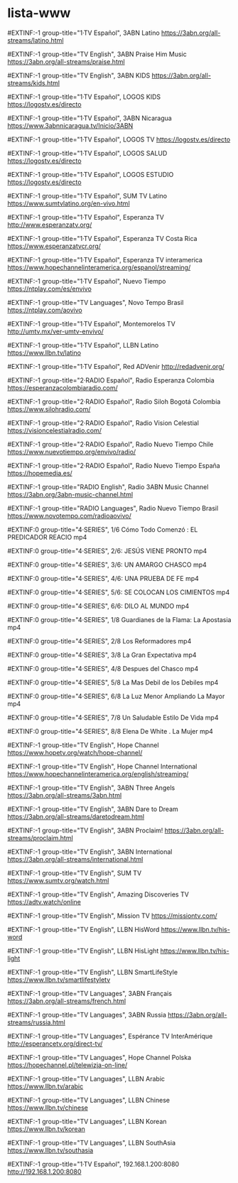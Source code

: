 # lista-www
#EXTINF:-1 group-title="1·TV Español", 3ABN Latino
https://3abn.org/all-streams/latino.html

#EXTINF:-1 group-title="TV English", 3ABN Praise Him Music 
https://3abn.org/all-streams/praise.html

#EXTINF:-1 group-title="TV English", 3ABN KIDS
https://3abn.org/all-streams/kids.html

#EXTINF:-1 group-title="1·TV Español", LOGOS KIDS
https://logostv.es/directo

#EXTINF:-1 group-title="1·TV Español", 3ABN Nicaragua
https://www.3abnnicaragua.tv/Inicio/3ABN

#EXTINF:-1 group-title="1·TV Español", LOGOS TV
https://logostv.es/directo

#EXTINF:-1 group-title="1·TV Español", LOGOS SALUD
https://logostv.es/directo

#EXTINF:-1 group-title="1·TV Español", LOGOS ESTUDIO
https://logostv.es/directo

#EXTINF:-1 group-title="1·TV Español", SUM TV Latino
https://www.sumtvlatino.org/en-vivo.html

#EXTINF:-1 group-title="1·TV Español", Esperanza TV
http://www.esperanzatv.org/

#EXTINF:-1 group-title="1·TV Español", Esperanza TV Costa Rica
https://www.esperanzatvcr.org/

#EXTINF:-1 group-title="1·TV Español", Esperanza TV interamerica
https://www.hopechannelinteramerica.org/espanol/streaming/

#EXTINF:-1 group-title="1·TV Español", Nuevo Tiempo
https://ntplay.com/es/envivo

#EXTINF:-1  group-title="TV Languages", Novo Tempo Brasil
https://ntplay.com/aovivo

#EXTINF:-1 group-title="1·TV Español", Montemorelos TV
http://umtv.mx/ver-umtv-envivo/

#EXTINF:-1 group-title="1·TV Español", LLBN Latino
https://www.llbn.tv/latino

#EXTINF:-1 group-title="1·TV Español", Red ADVenir
http://redadvenir.org/


#EXTINF:-1 group-title="2·RADIO Español", Radio Esperanza Colombia 
https://esperanzacolombiaradio.com/

#EXTINF:-1 group-title="2·RADIO Español", Radio Siloh Bogotá Colombia
https://www.silohradio.com/

#EXTINF:-1 group-title="2·RADIO Español", Radio Vision Celestial
https://visioncelestialradio.com/

#EXTINF:-1 group-title="2·RADIO Español", Radio Nuevo Tiempo Chile
https://www.nuevotiempo.org/envivo/radio/

#EXTINF:-1 group-title="2·RADIO Español", Radio Nuevo Tiempo España
https://hopemedia.es/

#EXTINF:-1 group-title="RADIO English", Radio 3ABN Music Channel
https://3abn.org/3abn-music-channel.html

#EXTINF:-1 group-title="RADIO Languages", Radio Nuevo Tiempo Brasil
https://www.novotempo.com/radioaovivo/


#EXTINF:0 group-title="4·SERIES", 1/6 Cómo Todo Comenzó : EL PREDICADOR REACIO mp4

#EXTINF:0 group-title="4·SERIES", 2/6: JESÚS VIENE PRONTO mp4

#EXTINF:0 group-title="4·SERIES", 3/6: UN AMARGO CHASCO mp4

#EXTINF:0 group-title="4·SERIES", 4/6: UNA PRUEBA DE FE mp4

#EXTINF:0 group-title="4·SERIES", 5/6: SE COLOCAN LOS CIMIENTOS mp4

#EXTINF:0 group-title="4·SERIES", 6/6: DILO AL MUNDO mp4


#EXTINF:0 group-title="4·SERIES", 1/8 Guardianes de la Flama: La Apostasia   mp4

#EXTINF:0 group-title="4·SERIES", 2/8 Los Reformadores mp4

#EXTINF:0 group-title="4·SERIES", 3/8 La Gran Expectativa mp4

#EXTINF:0 group-title="4·SERIES", 4/8 Despues del Chasco mp4

#EXTINF:0 group-title="4·SERIES", 5/8 La Mas Debil de los Debiles mp4

#EXTINF:0 group-title="4·SERIES", 6/8 La Luz Menor Ampliando La Mayor mp4

#EXTINF:0 group-title="4·SERIES", 7/8 Un Saludable Estilo De Vida mp4

#EXTINF:0 group-title="4·SERIES", 8/8 Elena De White . La Mujer mp4


#EXTINF:-1  group-title="TV English", Hope Channel
https://www.hopetv.org/watch/hope-channel/

#EXTINF:-1  group-title="TV English", Hope Channel International
https://www.hopechannelinteramerica.org/english/streaming/

#EXTINF:-1  group-title="TV English", 3ABN Three Angels
https://3abn.org/all-streams/3abn.html

#EXTINF:-1  group-title="TV English", 3ABN Dare to Dream 
https://3abn.org/all-streams/daretodream.html

#EXTINF:-1  group-title="TV English", 3ABN Proclaim!
https://3abn.org/all-streams/proclaim.html

#EXTINF:-1  group-title="TV English", 3ABN International
https://3abn.org/all-streams/international.html

#EXTINF:-1  group-title="TV English", SUM TV
https://www.sumtv.org/watch.html

#EXTINF:-1  group-title="TV English", Amazing Discoveries TV 
https://adtv.watch/online

#EXTINF:-1  group-title="TV English", Mission TV 
https://missiontv.com/

#EXTINF:-1  group-title="TV English", LLBN HisWord
https://www.llbn.tv/his-word

#EXTINF:-1  group-title="TV English", LLBN HisLight
https://www.llbn.tv/his-light

#EXTINF:-1  group-title="TV English", LLBN SmartLifeStyle
https://www.llbn.tv/smartlifestyletv

#EXTINF:-1  group-title="TV Languages", 3ABN Français 
https://3abn.org/all-streams/french.html

#EXTINF:-1  group-title="TV Languages", 3ABN Russia 
https://3abn.org/all-streams/russia.html

#EXTINF:-1  group-title="TV Languages", Espérance TV InterAmérique
http://esperancetv.org/direct-tv/

#EXTINF:-1  group-title="TV Languages", Hope Channel Polska
https://hopechannel.pl/telewizja-on-line/

#EXTINF:-1  group-title="TV Languages", LLBN Arabic
https://www.llbn.tv/arabic

#EXTINF:-1  group-title="TV Languages", LLBN Chinese
https://www.llbn.tv/chinese

#EXTINF:-1  group-title="TV Languages", LLBN Korean
https://www.llbn.tv/korean

#EXTINF:-1  group-title="TV Languages", LLBN SouthAsia
https://www.llbn.tv/southasia

#EXTINF:-1 group-title="1·TV Español", 192.168.1.200:8080
http://192.168.1.200:8080

